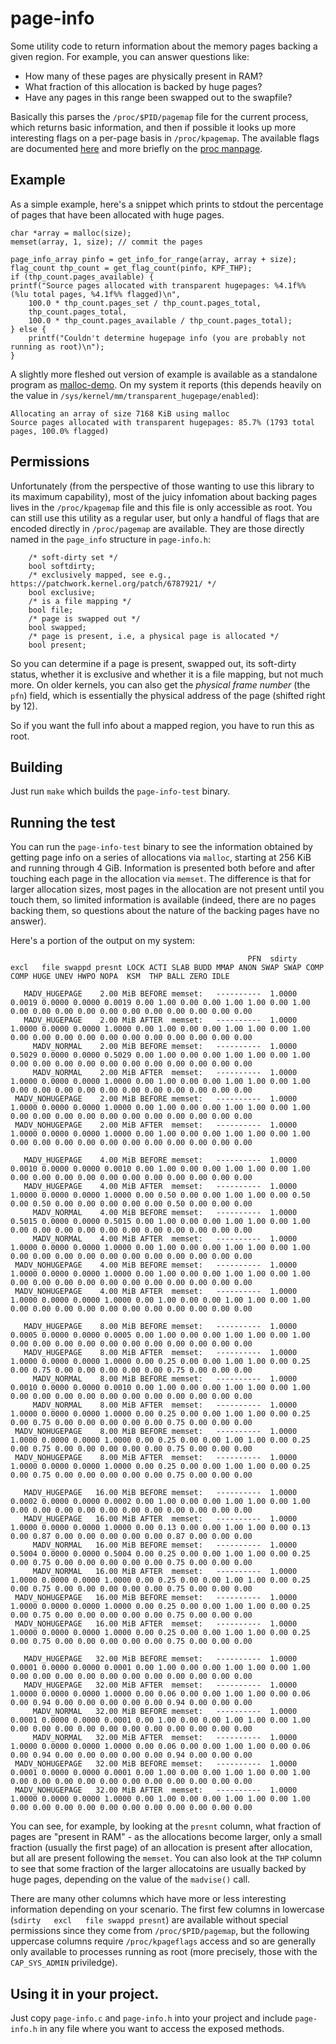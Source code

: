 # page-info

Some utility code to return information about the memory pages backing a given region. For example, you can answer questions like:

 - How many of these pages are physically present in RAM?
 - What fraction of this allocation is backed by huge pages?
 - Have any pages in this range been swapped out to the swapfile?

Basically this parses the `/proc/$PID/pagemap` file for the current process, which returns basic information, and then if possible it looks up more interesting flags on a per-page basis in `/proc/kpagemap`. The available flags are documented [here](https://www.kernel.org/doc/Documentation/vm/pagemap.txt) and more briefly on the [proc manpage](http://man7.org/linux/man-pages/man5/proc.5.html).

## Example

As a simple example, here's a snippet which prints to stdout the percentage of pages that have been allocated with huge pages.

    char *array = malloc(size);
    memset(array, 1, size); // commit the pages

    page_info_array pinfo = get_info_for_range(array, array + size);
    flag_count thp_count = get_flag_count(pinfo, KPF_THP);
    if (thp_count.pages_available) {
    printf("Source pages allocated with transparent hugepages: %4.1f%% (%lu total pages, %4.1f%% flagged)\n",
        100.0 * thp_count.pages_set / thp_count.pages_total,
        thp_count.pages_total,
        100.0 * thp_count.pages_available / thp_count.pages_total);
    } else {
        printf("Couldn't determine hugepage info (you are probably not running as root)\n");
    }

A slightly more fleshed out version of example is available as a standalone program as [malloc-demo](malloc-demo.c). On my system it reports (this depends heavily on the value in `/sys/kernel/mm/transparent_hugepage/enabled`):

```
Allocating an array of size 7168 KiB using malloc
Source pages allocated with transparent hugepages: 85.7% (1793 total pages, 100.0% flagged)
```

## Permissions

Unfortunately (from the perspective of those wanting to use this library to its maximum capability), most of the juicy infomation about backing pages lives in the `/proc/kpagemap` file and this file is only accessible as root. You can still use this utility as a regular user, but only a handful of flags that are encoded directly in `/proc/pagemap` are available. They are those directly named in the `page_info` structure in `page-info.h`:

```
    /* soft-dirty set */
    bool softdirty;
    /* exclusively mapped, see e.g., https://patchwork.kernel.org/patch/6787921/ */
    bool exclusive;
    /* is a file mapping */
    bool file;
    /* page is swapped out */
    bool swapped;
    /* page is present, i.e, a physical page is allocated */
    bool present;
```

So you can determine if a page is present, swapped out, its soft-dirty status, whether it is exclusive and whether it is a file mapping, but not much more. On older kernels, you can also get the _physical frame number_ (the `pfn`) field, which is essentially the physical address of the page (shifted right by 12).

So if you want the full info about a mapped region, you have to run this as root.

## Building

Just run `make` which builds the `page-info-test` binary.

## Running the test

You can run the `page-info-test` binary to see the information obtained by getting page info on a series of allocations via `malloc`, starting at 256 KiB and running through 4 GiB. Information is presented both before and after touching each page in the allocation via `memset`. The difference is that for larger allocation sizes, most pages in the allocation are not present until you touch them, so limited information is available (indeed, there are no pages backing them, so questions about the nature of the backing pages have no answer). 

Here's a portion of the output on my system:

```
                                                     PFN  sdirty   excl   file swappd presnt LOCK ACTI SLAB BUDD MMAP ANON SWAP SWAP COMP COMP HUGE UNEV HWPO NOPA  KSM  THP BALL ZERO IDLE 

   MADV_HUGEPAGE    2.00 MiB BEFORE memset:   ----------  1.0000 0.0019 0.0000 0.0000 0.0019 0.00 1.00 0.00 0.00 1.00 1.00 0.00 1.00 0.00 0.00 0.00 0.00 0.00 0.00 0.00 0.00 0.00 0.00 0.00
   MADV_HUGEPAGE    2.00 MiB AFTER  memset:   ----------  1.0000 1.0000 0.0000 0.0000 1.0000 0.00 1.00 0.00 0.00 1.00 1.00 0.00 1.00 0.00 0.00 0.00 0.00 0.00 0.00 0.00 0.00 0.00 0.00 0.00
     MADV_NORMAL    2.00 MiB BEFORE memset:   ----------  1.0000 0.5029 0.0000 0.0000 0.5029 0.00 1.00 0.00 0.00 1.00 1.00 0.00 1.00 0.00 0.00 0.00 0.00 0.00 0.00 0.00 0.00 0.00 0.00 0.00
     MADV_NORMAL    2.00 MiB AFTER  memset:   ----------  1.0000 1.0000 0.0000 0.0000 1.0000 0.00 1.00 0.00 0.00 1.00 1.00 0.00 1.00 0.00 0.00 0.00 0.00 0.00 0.00 0.00 0.00 0.00 0.00 0.00
 MADV_NOHUGEPAGE    2.00 MiB BEFORE memset:   ----------  1.0000 1.0000 0.0000 0.0000 1.0000 0.00 1.00 0.00 0.00 1.00 1.00 0.00 1.00 0.00 0.00 0.00 0.00 0.00 0.00 0.00 0.00 0.00 0.00 0.00
 MADV_NOHUGEPAGE    2.00 MiB AFTER  memset:   ----------  1.0000 1.0000 0.0000 0.0000 1.0000 0.00 1.00 0.00 0.00 1.00 1.00 0.00 1.00 0.00 0.00 0.00 0.00 0.00 0.00 0.00 0.00 0.00 0.00 0.00

   MADV_HUGEPAGE    4.00 MiB BEFORE memset:   ----------  1.0000 0.0010 0.0000 0.0000 0.0010 0.00 1.00 0.00 0.00 1.00 1.00 0.00 1.00 0.00 0.00 0.00 0.00 0.00 0.00 0.00 0.00 0.00 0.00 0.00
   MADV_HUGEPAGE    4.00 MiB AFTER  memset:   ----------  1.0000 1.0000 0.0000 0.0000 1.0000 0.00 0.50 0.00 0.00 1.00 1.00 0.00 0.50 0.00 0.50 0.00 0.00 0.00 0.00 0.00 0.50 0.00 0.00 0.00
     MADV_NORMAL    4.00 MiB BEFORE memset:   ----------  1.0000 0.5015 0.0000 0.0000 0.5015 0.00 1.00 0.00 0.00 1.00 1.00 0.00 1.00 0.00 0.00 0.00 0.00 0.00 0.00 0.00 0.00 0.00 0.00 0.00
     MADV_NORMAL    4.00 MiB AFTER  memset:   ----------  1.0000 1.0000 0.0000 0.0000 1.0000 0.00 1.00 0.00 0.00 1.00 1.00 0.00 1.00 0.00 0.00 0.00 0.00 0.00 0.00 0.00 0.00 0.00 0.00 0.00
 MADV_NOHUGEPAGE    4.00 MiB BEFORE memset:   ----------  1.0000 1.0000 0.0000 0.0000 1.0000 0.00 1.00 0.00 0.00 1.00 1.00 0.00 1.00 0.00 0.00 0.00 0.00 0.00 0.00 0.00 0.00 0.00 0.00 0.00
 MADV_NOHUGEPAGE    4.00 MiB AFTER  memset:   ----------  1.0000 1.0000 0.0000 0.0000 1.0000 0.00 1.00 0.00 0.00 1.00 1.00 0.00 1.00 0.00 0.00 0.00 0.00 0.00 0.00 0.00 0.00 0.00 0.00 0.00

   MADV_HUGEPAGE    8.00 MiB BEFORE memset:   ----------  1.0000 0.0005 0.0000 0.0000 0.0005 0.00 1.00 0.00 0.00 1.00 1.00 0.00 1.00 0.00 0.00 0.00 0.00 0.00 0.00 0.00 0.00 0.00 0.00 0.00
   MADV_HUGEPAGE    8.00 MiB AFTER  memset:   ----------  1.0000 1.0000 0.0000 0.0000 1.0000 0.00 0.25 0.00 0.00 1.00 1.00 0.00 0.25 0.00 0.75 0.00 0.00 0.00 0.00 0.00 0.75 0.00 0.00 0.00
     MADV_NORMAL    8.00 MiB BEFORE memset:   ----------  1.0000 0.0010 0.0000 0.0000 0.0010 0.00 1.00 0.00 0.00 1.00 1.00 0.00 1.00 0.00 0.00 0.00 0.00 0.00 0.00 0.00 0.00 0.00 0.00 0.00
     MADV_NORMAL    8.00 MiB AFTER  memset:   ----------  1.0000 1.0000 0.0000 0.0000 1.0000 0.00 0.25 0.00 0.00 1.00 1.00 0.00 0.25 0.00 0.75 0.00 0.00 0.00 0.00 0.00 0.75 0.00 0.00 0.00
 MADV_NOHUGEPAGE    8.00 MiB BEFORE memset:   ----------  1.0000 1.0000 0.0000 0.0000 1.0000 0.00 0.25 0.00 0.00 1.00 1.00 0.00 0.25 0.00 0.75 0.00 0.00 0.00 0.00 0.00 0.75 0.00 0.00 0.00
 MADV_NOHUGEPAGE    8.00 MiB AFTER  memset:   ----------  1.0000 1.0000 0.0000 0.0000 1.0000 0.00 0.25 0.00 0.00 1.00 1.00 0.00 0.25 0.00 0.75 0.00 0.00 0.00 0.00 0.00 0.75 0.00 0.00 0.00

   MADV_HUGEPAGE   16.00 MiB BEFORE memset:   ----------  1.0000 0.0002 0.0000 0.0000 0.0002 0.00 1.00 0.00 0.00 1.00 1.00 0.00 1.00 0.00 0.00 0.00 0.00 0.00 0.00 0.00 0.00 0.00 0.00 0.00
   MADV_HUGEPAGE   16.00 MiB AFTER  memset:   ----------  1.0000 1.0000 0.0000 0.0000 1.0000 0.00 0.13 0.00 0.00 1.00 1.00 0.00 0.13 0.00 0.87 0.00 0.00 0.00 0.00 0.00 0.87 0.00 0.00 0.00
     MADV_NORMAL   16.00 MiB BEFORE memset:   ----------  1.0000 0.5004 0.0000 0.0000 0.5004 0.00 0.25 0.00 0.00 1.00 1.00 0.00 0.25 0.00 0.75 0.00 0.00 0.00 0.00 0.00 0.75 0.00 0.00 0.00
     MADV_NORMAL   16.00 MiB AFTER  memset:   ----------  1.0000 1.0000 0.0000 0.0000 1.0000 0.00 0.25 0.00 0.00 1.00 1.00 0.00 0.25 0.00 0.75 0.00 0.00 0.00 0.00 0.00 0.75 0.00 0.00 0.00
 MADV_NOHUGEPAGE   16.00 MiB BEFORE memset:   ----------  1.0000 1.0000 0.0000 0.0000 1.0000 0.00 0.25 0.00 0.00 1.00 1.00 0.00 0.25 0.00 0.75 0.00 0.00 0.00 0.00 0.00 0.75 0.00 0.00 0.00
 MADV_NOHUGEPAGE   16.00 MiB AFTER  memset:   ----------  1.0000 1.0000 0.0000 0.0000 1.0000 0.00 0.25 0.00 0.00 1.00 1.00 0.00 0.25 0.00 0.75 0.00 0.00 0.00 0.00 0.00 0.75 0.00 0.00 0.00

   MADV_HUGEPAGE   32.00 MiB BEFORE memset:   ----------  1.0000 0.0001 0.0000 0.0000 0.0001 0.00 1.00 0.00 0.00 1.00 1.00 0.00 1.00 0.00 0.00 0.00 0.00 0.00 0.00 0.00 0.00 0.00 0.00 0.00
   MADV_HUGEPAGE   32.00 MiB AFTER  memset:   ----------  1.0000 1.0000 0.0000 0.0000 1.0000 0.00 0.06 0.00 0.00 1.00 1.00 0.00 0.06 0.00 0.94 0.00 0.00 0.00 0.00 0.00 0.94 0.00 0.00 0.00
     MADV_NORMAL   32.00 MiB BEFORE memset:   ----------  1.0000 0.0001 0.0000 0.0000 0.0001 0.00 1.00 0.00 0.00 1.00 1.00 0.00 1.00 0.00 0.00 0.00 0.00 0.00 0.00 0.00 0.00 0.00 0.00 0.00
     MADV_NORMAL   32.00 MiB AFTER  memset:   ----------  1.0000 1.0000 0.0000 0.0000 1.0000 0.00 0.06 0.00 0.00 1.00 1.00 0.00 0.06 0.00 0.94 0.00 0.00 0.00 0.00 0.00 0.94 0.00 0.00 0.00
 MADV_NOHUGEPAGE   32.00 MiB BEFORE memset:   ----------  1.0000 0.0001 0.0000 0.0000 0.0001 0.00 1.00 0.00 0.00 1.00 1.00 0.00 1.00 0.00 0.00 0.00 0.00 0.00 0.00 0.00 0.00 0.00 0.00 0.00
 MADV_NOHUGEPAGE   32.00 MiB AFTER  memset:   ----------  1.0000 1.0000 0.0000 0.0000 1.0000 0.00 1.00 0.00 0.00 1.00 1.00 0.00 1.00 0.00 0.00 0.00 0.00 0.00 0.00 0.00 0.00 0.00 0.00 0.00
```
You can see, for example, by looking at the `presnt` column, what fraction of pages are "present in RAM" - as the allocations become larger, only a small fraction (usually the first page) of an allocation is present after allocation, but all are present following the `memset`. You can also look at the `THP` column to see that some fraction of the larger allocatoins are usually backed by huge pages, depending on the value of the `madvise()` call.

There are many other columns which have more or less interesting information depending on your scenario. The first few columns in lowercase (`sdirty   excl   file swappd presnt`) are available without special permissions since they come from `/proc/$PID/pagemap`, but the following uppercase columns require `/proc/kpageflags` access and so are generally only available to processes running as root (more precisely, those with the `CAP_SYS_ADMIN` priviledge).

## Using it in your project.

Just copy `page-info.c` and `page-info.h` into your project and include `page-info.h` in any file where you want to access the exposed methods.
